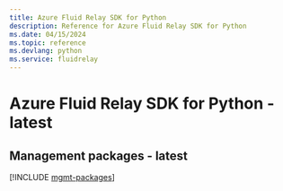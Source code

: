 ```yaml
---
title: Azure Fluid Relay SDK for Python
description: Reference for Azure Fluid Relay SDK for Python
ms.date: 04/15/2024
ms.topic: reference
ms.devlang: python
ms.service: fluidrelay
---
```

# Azure Fluid Relay SDK for Python - latest

## Management packages - latest
[!INCLUDE [mgmt-packages](fluid-relay-mgmt-index.md)]